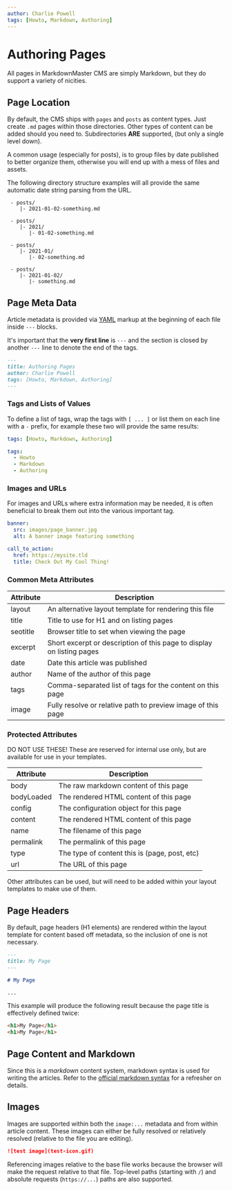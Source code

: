 ```yaml
---
author: Charlie Powell
tags: [Howto, Markdown, Authoring]
---
```


# Authoring Pages

All pages in MarkdownMaster CMS are simply Markdown, but they do support a variety of nicities.


## Page Location

By default, the CMS ships with `pages` and `posts` as content types. 
Just create `.md` pages within those directories. 
Other types of content can be added should you need to. 
Subdirectories **ARE** supported, (but only a single level down).

A common usage (especially for posts), is to group files by date published
to better organize them, otherwise you will end up with a mess of files and assets.

The following directory structure examples will all provide the same automatic date string parsing from the URL.

```
 - posts/
    |- 2021-01-02-something.md
```

```
 - posts/
    |- 2021/
       |- 01-02-something.md
```

```
 - posts/
    |- 2021-01/
       |- 02-something.md
```

```
 - posts/
    |- 2021-01-02/
       |- something.md
```

## Page Meta Data

Article metadata is provided via 
[YAML](https://yaml.org/spec/1.2.2/#chapter-2-language-overview) 
markup at the beginning of each file inside `---` blocks.

It's important that the **very first line** is `---` and the section is closed by 
another `---` line to denote the end of the tags.

```.md
---
title: Authoring Pages
author: Charlie Powell
tags: [Howto, Markdown, Authoring]
---
```

### Tags and Lists of Values

To define a list of tags, wrap the tags with `[ ... ]` or list them on each line with a `-` prefix, 
for example these two will provide the same results:

```yaml
tags: [Howto, Markdown, Authoring]
```

```yaml
tags: 
  - Howto
  - Markdown
  - Authoring
```

### Images and URLs

For images and URLs where extra information may be needed, 
it is often beneficial to break them out into the various important tag.

```yaml
banner:
  src: images/page_banner.jpg
  alt: A banner image featuring something

call_to_action:
  href: https://mysite.tld
  title: Check Out My Cool Thing!
```


### Common Meta Attributes

| Attribute | Description                                                           |
|-----------|-----------------------------------------------------------------------|
| layout    | An alternative layout template for rendering this file                |
| title     | Title to use for H1 and on listing pages                              |
| seotitle  | Browser title to set when viewing the page                            |
| excerpt   | Short excerpt or description of this page to display on listing pages |
| date      | Date this article was published                                       |
| author    | Name of the author of this page                                       |
| tags      | Comma-separated list of tags for the content on this page             |
| image     | Fully resolve or relative path to preview image of this page          |

### Protected Attributes

DO NOT USE THESE! 
These are reserved for internal use only, but are available for use in your templates.

| Attribute   | Description                                                           |
|-------------|-----------------------------------------------------------------------|
| body        | The raw markdown content of this page                                 |
| bodyLoaded  | The rendered HTML content of this page                                |
| config      | The configuration object for this page                                |
| content     | The rendered HTML content of this page                                |
| name        | The filename of this page                                             |
| permalink   | The permalink of this page                                            |
| type        | The type of content this is (page, post, etc)                         |
| url         | The URL of this page                                                  |


Other attributes can be used, but will need to be added within your layout templates to make use of them.


## Page Headers

By default, page headers (H1 elements) are rendered within the layout template for content based off metadata, so 
the inclusion of one is not necessary.

```markdown
---
title: My Page
---

# My Page

...
```

This example will produce the following result because the page title is effectively defined twice:

```html
<h1>My Page</h1>
<h1>My Page</h1>
```


## Page Content and Markdown

Since this is a _markdown_ content system, markdown syntax is used for writing the articles.  Refer to the [official markdown syntax](https://daringfireball.net/projects/markdown/syntax) for a refresher on details.


## Images

Images are supported within both the `image:...` metadata and from within article content.  These images can either be fully resolved or relatively resolved (relative to the file you are editing).

```markdown
![test image](test-icon.gif)
```

Referencing images relative to the base file works because the browser will make the request 
relative to that file.  Top-level paths (starting with `/`) and absolute requests 
(`https://...`) paths are also supported.


